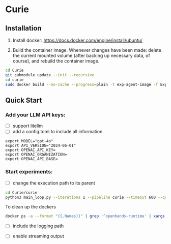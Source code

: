 # Curie

## Installation

1. Install docker: https://docs.docker.com/engine/install/ubuntu/

2. Build the container image. Whenever changes have been made: delete the current mounted volume (after backing up necessary data, of course), and rebuild the container image.

```bash
cd Curie
git submodule update --init --recursive 
cd curie
sudo docker build --no-cache --progress=plain -t exp-agent-image -f ExpDockerfile_default ..
```

## Quick Start

### Add your LLM API keys: 
- [ ] support litellm
- [ ] add a config.toml to include all information

```
export MODEL="gpt-4o"
export API_VERSION="2024-06-01"
export OPENAI_API_KEY= 
export OPENAI_ORGANIZATION= 
export OPENAI_API_BASE= 
```

### Start experiments:
- [ ] change the execution path to its parent
```bash
cd Curie/curie
python3 main_loop.py --iterations 1 --pipeline curie --timeout 600 --question_file ../benchmark/llm_reasoning/q1_simple_relation.txt --task_config configs/base_config.json
```

To clean up the dockers
```bash
docker ps -a --format "{{.Names}}" | grep '^openhands-runtime' | xargs -r docker rm -f
```

- [ ] include the logging path
- [ ] enable streaming output



